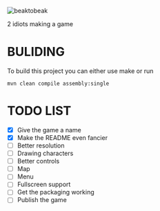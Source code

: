 ![beaktobeak](https://github.com/Dm0z/Beak-to-Beak/assets/106503064/5693d630-9749-444d-a8bb-ec7646888ff2)


2 idiots making a game


# BULIDING

To build this project you can either use make or run
```
mvn clean compile assembly:single
```

# TODO LIST
- [x] Give the game a name
- [x] Make the README even fancier
- [ ] Better resolution
- [ ] Drawing characters
- [ ] Better controls
- [ ] Map
- [ ] Menu
- [ ] Fullscreen support
- [ ] Get the packaging working
- [ ] Publish the game
